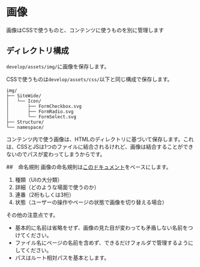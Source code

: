 # 画像
画像はCSSで使うものと、コンテンツに使うものを別に管理します

## ディレクトリ構成
`develop/assets/img/`に画像を保存します。

CSSで使うものは`develop/assets/css/`以下と同じ構成で保存します。

```
img/
├── SiteWide/
│   └── Icon/
│       ├── FormCheckbox.svg
│       ├── FormRadio.svg
│       └── FormSelect.svg
├── Structure/
└── namespace/
```

コンテンツ内で使う画像は、HTMLのディレクトリに基づいて保存します。これは、CSSとJSは1つのファイルに結合されるけれど、画像は結合することができないのでパスが変わってしまうからです。

##　命名規則
画像の命名規則は[このドキュメント](https://github.com/manabuyasuda/styleguide/blob/master/image-naming-rule.md#ファイル名のルール)をベースにします。

1. 種類（UIの大分類）
2. 詳細（どのような場面で使うのか）
3. 連番（2桁もしくは3桁）
4. 状態（ユーザーの操作やページの状態で画像を切り替える場合）

その他の注意点です。

- 基本的に名前は省略をせず、画像の見た目が変わっても矛盾しない名前をつけてください。
- ファイル名にページの名前を含めず、できるだけフォルダで管理するようにしてください。
- パスはルート相対パスを基本とします。
